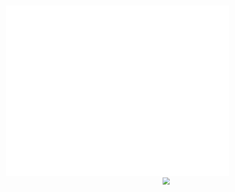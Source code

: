 ![Metrics](/github-metrics.svg)
[<img align="right" width="150" src="https://count.getloli.com/get/@:__metamethods?theme=rule34">](https://www.youtube.com/watch?v=PqXPW0oBKgg)

